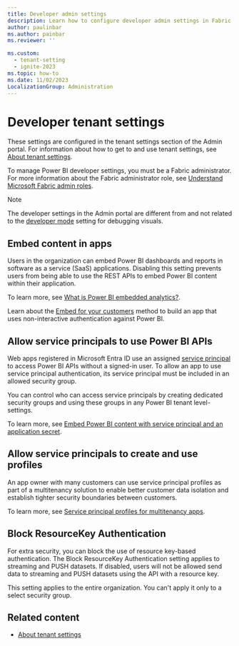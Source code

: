 ```yaml
---
title: Developer admin settings
description: Learn how to configure developer admin settings in Fabric.
author: paulinbar
ms.author: painbar
ms.reviewer: ''

ms.custom:
  - tenant-setting
  - ignite-2023
ms.topic: how-to
ms.date: 11/02/2023
LocalizationGroup: Administration
---
```


# Developer tenant settings

These settings are configured in the tenant settings section of the Admin portal. For information about how to get to and use tenant settings, see [About tenant settings](tenant-settings-index.md).

To manage Power BI developer settings, you must be a Fabric administrator. For more information about the Fabric administrator role, see [Understand Microsoft Fabric admin roles](roles.md).

>[!NOTE]
>The developer settings in the Admin portal are different from and not related to the [developer mode](/power-bi/developer/visuals/environment-setup#set-up-power-bi-service-for-developing-a-visual) setting for debugging visuals.

## Embed content in apps

Users in the organization can embed Power BI dashboards and reports in software as a service (SaaS) applications. Disabling this setting prevents users from being able to use the REST APIs to embed Power BI content within their application.

To learn more, see [What is Power BI embedded analytics?](/power-bi/developer/embedded/embedded-analytics-power-bi).

Learn about the [Embed for your customers](/power-bi/developer/embedded/embedded-analytics-power-bi#embed-for-your-customers) method to build an app that uses non-interactive authentication against Power BI.

## Allow service principals to use Power BI APIs

Web apps registered in Microsoft Entra ID use an assigned [service principal](/power-bi/developer/embedded/pbi-glossary#service-principal) to access Power BI APIs without a signed-in user. To allow an app to use service principal authentication, its service principal must be included in an allowed security group.

You can control who can access service principals by creating dedicated security groups and using these groups in any Power BI tenant level-settings.

To learn more, see [Embed Power BI content with service principal and an application secret](/power-bi/developer/embedded/embed-service-principal).

## Allow service principals to create and use profiles

An app owner with many customers can use service principal profiles as part of a multitenancy solution to enable better customer data isolation and establish tighter security boundaries between customers.

To learn more, see [Service principal profiles for multitenancy apps](/power-bi/developer/embedded/embed-multi-tenancy).

## Block ResourceKey Authentication

For extra security, you can block the use of resource key-based authentication. The Block ResourceKey Authentication setting applies to streaming and PUSH datasets. If disabled, users will not be allowed send data to streaming and PUSH datasets using the API with a resource key.  

This setting applies to the entire organization. You can't apply it only to a select security group.

## Related content

- [About tenant settings](tenant-settings-index.md)
